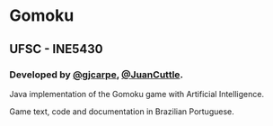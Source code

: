 # Gomoku

## UFSC - INE5430 

### Developed by [@gjcarpe](https://github.com/gjcarpe), [@JuanCuttle](https://github.com/JuanCuttle).

Java implementation of the Gomoku game with Artificial Intelligence.

Game text, code and documentation in Brazilian Portuguese.